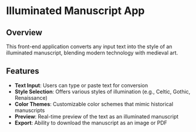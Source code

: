 # Illuminated Manuscript App

## Overview

This front-end application converts any input text into the style of an illuminated manuscript, blending modern technology with medieval art.

## Features

* **Text Input**: Users can type or paste text for conversion
* **Style Selection**: Offers various styles of illumination (e.g., Celtic, Gothic, Renaissance)
* **Color Themes**: Customizable color schemes that mimic historical manuscripts
* **Preview**: Real-time preview of the text as an illuminated manuscript
* **Export**: Ability to download the manuscript as an image or PDF

